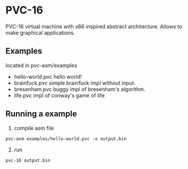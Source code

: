# PVC-16
PVC-16 virtual machine with x86 inspired abstract architecture.
Allows to make graphical applications.

## Examples
located in pvc-asm/examples

- hello-world.pvc 
hello world!
- brainfuck.pvc 
simple brainfuck impl without input.
- bresenham.pvc
buggy impl of bresenham's algorithm.
- life.pvc
impl of conway's game of life

## Running a example
1. compile asm file
```
pvc-asm examples/hello-world.pvc -o output.bin
```
2. run
```
pvc-16 output.bin
```
